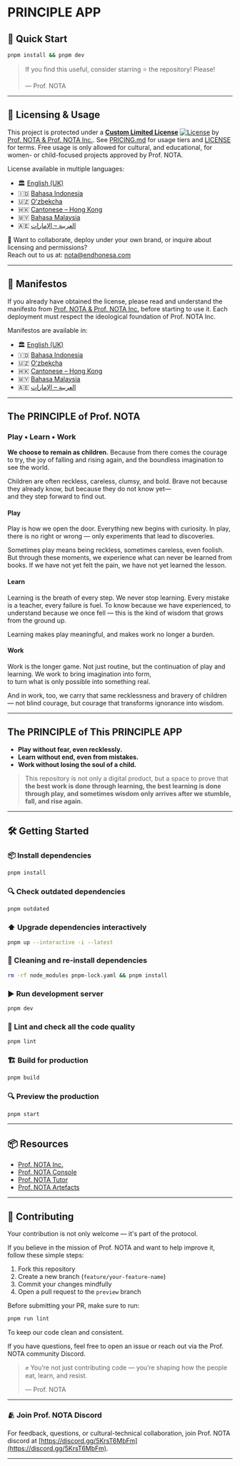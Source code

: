 # PRINCIPLE APP

## 🚀 Quick Start

```bash
pnpm install && pnpm dev
```

> If you find this useful, consider starring ⭐ the repository! Please!
>
> — Prof. NOTA

---

## 📜 Licensing & Usage

This project is protected under a [**Custom Limited License**](./LICENSE) [![License](https://img.shields.io/badge/license-Prof.NOTA%20Proprietary-orange.svg)](./LICENSE) by [Prof. NOTA & Prof. NOTA Inc.](https://nota.endhonesa.com/). See [PRICING.md](./PRICING.md) for usage tiers and [LICENSE](./LICENSE) for terms. Free usage is only allowed for cultural, and educational, for women- or child-focused projects approved by Prof. NOTA.

License available in multiple languages:

- 🏛️ [English (UK)](./licenses/LICENSE_en-GB.md)
- 🇮🇩 [Bahasa Indonesia](./licenses/LICENSE_ID.md)
- 🇺🇿 [Oʻzbekcha](./licenses/LICENSE_uz-Latn.md)
- 🇭🇰 [Cantonese – Hong Kong](./licenses/LICENSE_yue-Hant-HK.md)
- 🇲🇾 [Bahasa Malaysia](./licenses/LICENSE_ms-MY.md)
- 🇦🇪 [العربية – الإمارات](./licenses/LICENSE_ar-AE.md)

📩 Want to collaborate, deploy under your own brand, or inquire about licensing and permissions?  
Reach out to us at: [nota@endhonesa.com](mailto:nota@endhonesa.com)

---

## 📖 Manifestos

If you already have obtained the license, please read and understand the manifesto from [Prof. NOTA & Prof. NOTA Inc.](https://nota.endhonesa.com/) before starting to use it. Each deployment must respect the ideological foundation of Prof. NOTA Inc.

Manifestos are available in:

- 🏛️ [English (UK)](./manifestos/manifesto_en-GB.md)
- 🇮🇩 [Bahasa Indonesia](./manifestos/manifesto_id.md)
- 🇺🇿 [Oʻzbekcha](./manifestos/manifesto_uz-Latn.md)
- 🇭🇰 [Cantonese – Hong Kong](./manifestos/manifesto_yue-Hant-HK.md)
- 🇲🇾 [Bahasa Malaysia](./manifestos/manifesto_ms-MY.md)
- 🇦🇪 [العربية – الإمارات](./manifestos/manifesto_ar-AE.md)

---

## The PRINCIPLE of Prof. NOTA

### Play • Learn • Work

**We choose to remain as children.** Because from there comes the courage to try, the joy of falling and rising again, and the boundless imagination to see the world.  

Children are often reckless, careless, clumsy, and bold. Brave not because they already know, but because they do not know yet—  
and they step forward to find out.  

#### Play

Play is how we open the door. Everything new begins with curiosity. In play, there is no right or wrong — only experiments that lead to discoveries.  

Sometimes play means being reckless, sometimes careless, even foolish. But through these moments, we experience what can never be learned from books. If we have not yet felt the pain, we have not yet learned the lesson.  

#### Learn

Learning is the breath of every step. We never stop learning. Every mistake is a teacher, every failure is fuel. To know because we have experienced, to understand because we once fell — this is the kind of wisdom that grows from the ground up.  

Learning makes play meaningful, and makes work no longer a burden.  

#### Work

Work is the longer game. Not just routine, but the continuation of play and learning. We work to bring imagination into form,  
to turn what is only possible into something real.  

And in work, too, we carry that same recklessness and bravery of children — not blind courage, but courage that transforms ignorance into wisdom.  

---

## The PRINCIPLE of This PRINCIPLE APP

- **Play without fear, even recklessly.**  
- **Learn without end, even from mistakes.**  
- **Work without losing the soul of a child.**  

> This repository is not only a digital product, but a space to prove that **the best work is done through learning, the best learning is done through play, and sometimes wisdom only arrives after we stumble, fall, and rise again.**

---

## 🛠️ Getting Started

### 📦 Install dependencies

```bash
pnpm install
```

### 🔍 Check outdated dependencies

```bash
pnpm outdated
```

### ⬆️ Upgrade dependencies interactively

```bash
pnpm up --interactive -i --latest
```

### 🧹 Cleaning and re-install dependencies

```bash
rm -rf node_modules pnpm-lock.yaml && pnpm install
```

### ▶️ Run development server

```bash
pnpm dev
```

### 🧪 Lint and check all the code quality

```bash
pnpm lint
```

### 🏗️ Build for production

```bash
pnpm build
```

### 🔍 Preview the production

```bash
pnpm start
```

---

## 📦 Resources

- [Prof. NOTA Inc.](https://nota.endhonesa.com/)
- [Prof. NOTA Console](https://prompt.endhonesa.com/)
- [Prof. NOTA Tutor](https://baca.endhonesa.com/)
- [Prof. NOTA Artefacts](https://docs.endhonesa.com/)

---

## 🤝 Contributing

Your contribution is not only welcome — it's part of the protocol.

If you believe in the mission of Prof. NOTA and want to help improve it, follow these simple steps:

1. Fork this repository
2. Create a new branch (`feature/your-feature-name`)
3. Commit your changes mindfully
4. Open a pull request to the `preview` branch

Before submitting your PR, make sure to run:

```bash
pnpm run lint
```

To keep our code clean and consistent.

If you have questions, feel free to open an issue or reach out via the Prof. NOTA community Discord.

> ✊ You’re not just contributing code — you’re shaping how the people eat, learn, and resist.
>
> — Prof. NOTA

---

### 🫂 Join Prof. NOTA Discord

For feedback, questions, or cultural-technical collaboration, join Prof. NOTA discord at [https://discord.gg/5KrsT6MbFm](https://discord.gg/5KrsT6MbFm).

---
